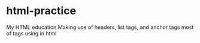 # html-practice
My HTML education Making use of headers, list tags, and anchor tags
most of tags using in html 
